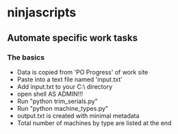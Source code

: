 # ninjascripts

## Automate specific work tasks

### The basics
- Data is copied from 'PO Progress' of work site
- Paste into a text file named 'input.txt'
- Add input.txt to your C:\ directory
- open shell AS ADMIN!!!
- Run "python trim_serials.py"
- Run "python machine_types.py"
- output.txt is created with minimal metadata
- Total number of machines by type are listed at the end
